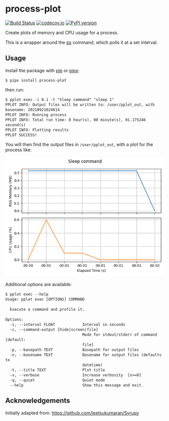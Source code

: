 # process-plot

[![Build Status][ci-badge]][ci-link]
[![codecov.io][cov-badge]][cov-link]
[![PyPI version][pypi-badge]][pypi-link]

Create plots of memory and CPU usage for a process.

This is a wrapper around the [ps](https://man7.org/linux/man-pages/man1/ps.1.html) command,
which polls it at a set interval.

## Usage

Install the package with [pip](https://pip.pypa.io) or [pipx](https://github.com/pypa/pipx):

```console
$ pipx install process-plot
```

then run:

```console
$ pplot exec -i 0.1 -t "Sleep command" "sleep 1"
PPLOT INFO: Output files will be written to: /user/pplot_out, with basename: 20210921024614
PPLOT INFO: Running process
PPLOT INFO: Total run time: 0 hour(s), 00 minute(s), 01.175246 second(s)
PPLOT INFO: Plotting results
PPLOT SUCCESS!
```

You will then find the output files in `/user/pplot_out`, with a plot for the process like:

![example plot](example.png)

Additional options are available:

```console
$ pplot exec --help
Usage: pplot exec [OPTIONS] COMMAND

  Execute a command and profile it.

Options:
  -i, --interval FLOAT            Interval in seconds
  -c, --command-output [hide|screen|file]
                                  Mode for stdout/stderr of command  [default:
                                  file]
  -p, --basepath TEXT             Basepath for output files
  -n, --basename TEXT             Basename for output files (defaults to
                                  datetime)
  -t, --title TEXT                Plot title
  -v, --verbose                   Increase verbosity  [x>=0]
  -q, --quiet                     Quiet mode
  --help                          Show this message and exit.
```

## Acknowledgements

Initially adapted from: <https://github.com/jeetsukumaran/Syrupy>

[ci-badge]: https://github.com/chrisjsewell/process-plot/workflows/CI/badge.svg?branch=main
[ci-link]: https://github.com/chrisjsewell/process-plot/actions?query=workflow%3ACI+branch%3Amain+event%3Apush
[cov-badge]: https://codecov.io/gh/chrisjsewell/process-plot/branch/main/graph/badge.svg
[cov-link]: https://codecov.io/gh/chrisjsewell/process-plot
[pypi-badge]: https://img.shields.io/pypi/v/process-plot.svg
[pypi-link]: https://pypi.org/project/process-plot
